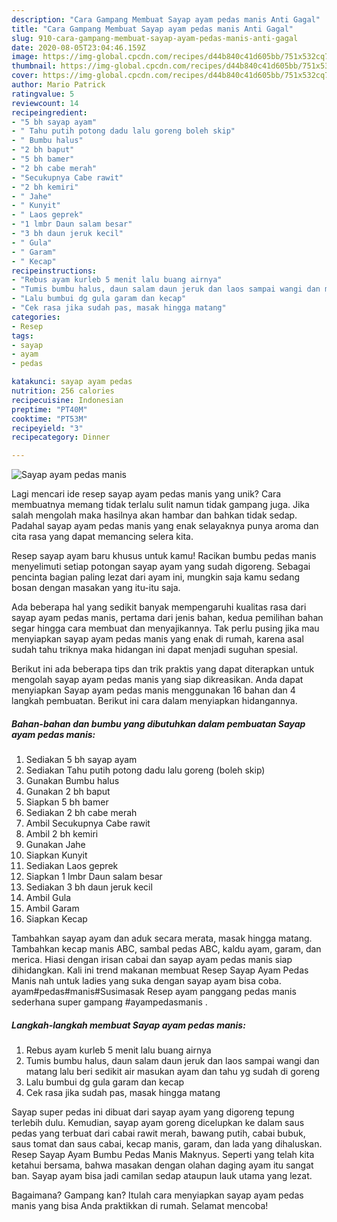 ```yaml
---
description: "Cara Gampang Membuat Sayap ayam pedas manis Anti Gagal"
title: "Cara Gampang Membuat Sayap ayam pedas manis Anti Gagal"
slug: 910-cara-gampang-membuat-sayap-ayam-pedas-manis-anti-gagal
date: 2020-08-05T23:04:46.159Z
image: https://img-global.cpcdn.com/recipes/d44b840c41d605bb/751x532cq70/sayap-ayam-pedas-manis-foto-resep-utama.jpg
thumbnail: https://img-global.cpcdn.com/recipes/d44b840c41d605bb/751x532cq70/sayap-ayam-pedas-manis-foto-resep-utama.jpg
cover: https://img-global.cpcdn.com/recipes/d44b840c41d605bb/751x532cq70/sayap-ayam-pedas-manis-foto-resep-utama.jpg
author: Mario Patrick
ratingvalue: 5
reviewcount: 14
recipeingredient:
- "5 bh sayap ayam"
- " Tahu putih potong dadu lalu goreng boleh skip"
- " Bumbu halus"
- "2 bh baput"
- "5 bh bamer"
- "2 bh cabe merah"
- "Secukupnya Cabe rawit"
- "2 bh kemiri"
- " Jahe"
- " Kunyit"
- " Laos geprek"
- "1 lmbr Daun salam besar"
- "3 bh daun jeruk kecil"
- " Gula"
- " Garam"
- " Kecap"
recipeinstructions:
- "Rebus ayam kurleb 5 menit lalu buang airnya"
- "Tumis bumbu halus, daun salam daun jeruk dan laos sampai wangi dan matang lalu beri sedikit air masukan ayam dan tahu yg sudah di goreng"
- "Lalu bumbui dg gula garam dan kecap"
- "Cek rasa jika sudah pas, masak hingga matang"
categories:
- Resep
tags:
- sayap
- ayam
- pedas

katakunci: sayap ayam pedas 
nutrition: 256 calories
recipecuisine: Indonesian
preptime: "PT40M"
cooktime: "PT53M"
recipeyield: "3"
recipecategory: Dinner

---
```



![Sayap ayam pedas manis](https://img-global.cpcdn.com/recipes/d44b840c41d605bb/751x532cq70/sayap-ayam-pedas-manis-foto-resep-utama.jpg)

Lagi mencari ide resep sayap ayam pedas manis yang unik? Cara membuatnya memang tidak terlalu sulit namun tidak gampang juga. Jika salah mengolah maka hasilnya akan hambar dan bahkan tidak sedap. Padahal sayap ayam pedas manis yang enak selayaknya punya aroma dan cita rasa yang dapat memancing selera kita.

Resep sayap ayam baru khusus untuk kamu! Racikan bumbu pedas manis menyelimuti setiap potongan sayap ayam yang sudah digoreng. Sebagai pencinta bagian paling lezat dari ayam ini, mungkin saja kamu sedang bosan dengan masakan yang itu-itu saja.

Ada beberapa hal yang sedikit banyak mempengaruhi kualitas rasa dari sayap ayam pedas manis, pertama dari jenis bahan, kedua pemilihan bahan segar hingga cara membuat dan menyajikannya. Tak perlu pusing jika mau menyiapkan sayap ayam pedas manis yang enak di rumah, karena asal sudah tahu triknya maka hidangan ini dapat menjadi suguhan spesial.


Berikut ini ada beberapa tips dan trik praktis yang dapat diterapkan untuk mengolah sayap ayam pedas manis yang siap dikreasikan. Anda dapat menyiapkan Sayap ayam pedas manis menggunakan 16 bahan dan 4 langkah pembuatan. Berikut ini cara dalam menyiapkan hidangannya.

<!--inarticleads1-->

##### Bahan-bahan dan bumbu yang dibutuhkan dalam pembuatan Sayap ayam pedas manis:

1. Sediakan 5 bh sayap ayam
1. Sediakan  Tahu putih potong dadu lalu goreng (boleh skip)
1. Gunakan  Bumbu halus
1. Gunakan 2 bh baput
1. Siapkan 5 bh bamer
1. Sediakan 2 bh cabe merah
1. Ambil Secukupnya Cabe rawit
1. Ambil 2 bh kemiri
1. Gunakan  Jahe
1. Siapkan  Kunyit
1. Sediakan  Laos geprek
1. Siapkan 1 lmbr Daun salam besar
1. Sediakan 3 bh daun jeruk kecil
1. Ambil  Gula
1. Ambil  Garam
1. Siapkan  Kecap


Tambahkan sayap ayam dan aduk secara merata, masak hingga matang. Tambahkan kecap manis ABC, sambal pedas ABC, kaldu ayam, garam, dan merica. Hiasi dengan irisan cabai dan sayap ayam pedas manis siap dihidangkan. Kali ini trend makanan membuat Resep Sayap Ayam Pedas Manis nah untuk ladies yang suka dengan sayap ayam bisa coba. ayam#pedas#manis#Susimasak Resep ayam panggang pedas manis sederhana super gampang #ayampedasmanis . 

<!--inarticleads2-->

##### Langkah-langkah membuat Sayap ayam pedas manis:

1. Rebus ayam kurleb 5 menit lalu buang airnya
1. Tumis bumbu halus, daun salam daun jeruk dan laos sampai wangi dan matang lalu beri sedikit air masukan ayam dan tahu yg sudah di goreng
1. Lalu bumbui dg gula garam dan kecap
1. Cek rasa jika sudah pas, masak hingga matang


Sayap super pedas ini dibuat dari sayap ayam yang digoreng tepung terlebih dulu. Kemudian, sayap ayam goreng dicelupkan ke dalam saus pedas yang terbuat dari cabai rawit merah, bawang putih, cabai bubuk, saus tomat dan saus cabai, kecap manis, garam, dan lada yang dihaluskan. Resep Sayap Ayam Bumbu Pedas Manis Maknyus. Seperti yang telah kita ketahui bersama, bahwa masakan dengan olahan daging ayam itu sangat ban. Sayap ayam bisa jadi camilan sedap ataupun lauk utama yang lezat. 

Bagaimana? Gampang kan? Itulah cara menyiapkan sayap ayam pedas manis yang bisa Anda praktikkan di rumah. Selamat mencoba!
